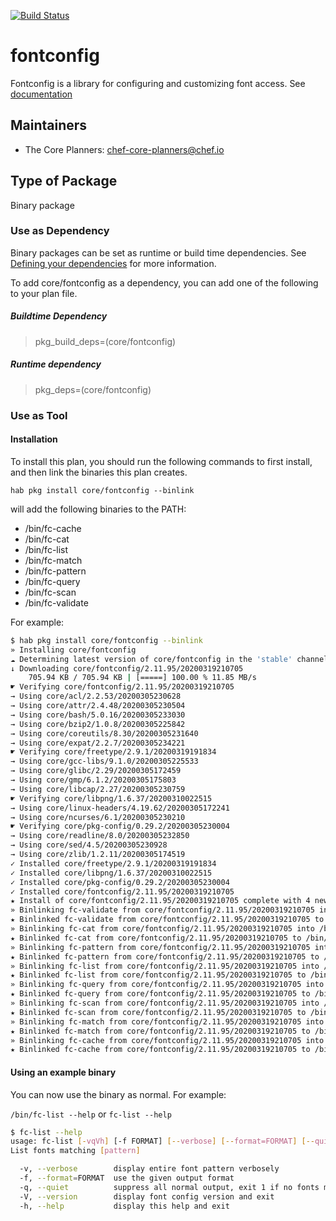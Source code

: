[![Build Status](https://dev.azure.com/chefcorp-partnerengineering/Chef%20Base%20Plans/_apis/build/status/chef-base-plans.fontconfig?branchName=master)](https://dev.azure.com/chefcorp-partnerengineering/Chef%20Base%20Plans/_build/latest?definitionId=150&branchName=master)

# fontconfig

Fontconfig is a library for configuring and customizing font access.  See [documentation](https://www.freedesktop.org/wiki/Software/fontconfig/)

## Maintainers

* The Core Planners: <chef-core-planners@chef.io>

## Type of Package

Binary package

### Use as Dependency

Binary packages can be set as runtime or build time dependencies. See [Defining your dependencies](https://www.habitat.sh/docs/developing-packages/developing-packages/#sts=Define%20Your%20Dependencies) for more information.

To add core/fontconfig as a dependency, you can add one of the following to your plan file.

##### Buildtime Dependency

> pkg_build_deps=(core/fontconfig)

##### Runtime dependency

> pkg_deps=(core/fontconfig)

### Use as Tool

#### Installation

To install this plan, you should run the following commands to first install, and then link the binaries this plan creates.

``hab pkg install core/fontconfig --binlink``

will add the following binaries to the PATH:

* /bin/fc-cache
* /bin/fc-cat
* /bin/fc-list
* /bin/fc-match
* /bin/fc-pattern
* /bin/fc-query
* /bin/fc-scan
* /bin/fc-validate

For example:

```bash
$ hab pkg install core/fontconfig --binlink
» Installing core/fontconfig
☁ Determining latest version of core/fontconfig in the 'stable' channel
↓ Downloading core/fontconfig/2.11.95/20200319210705
    705.94 KB / 705.94 KB | [=====] 100.00 % 11.85 MB/s 
☛ Verifying core/fontconfig/2.11.95/20200319210705
→ Using core/acl/2.2.53/20200305230628
→ Using core/attr/2.4.48/20200305230504
→ Using core/bash/5.0.16/20200305233030
→ Using core/bzip2/1.0.8/20200305225842
→ Using core/coreutils/8.30/20200305231640
→ Using core/expat/2.2.7/20200305234221
☛ Verifying core/freetype/2.9.1/20200319191834
→ Using core/gcc-libs/9.1.0/20200305225533
→ Using core/glibc/2.29/20200305172459
→ Using core/gmp/6.1.2/20200305175803
→ Using core/libcap/2.27/20200305230759
☛ Verifying core/libpng/1.6.37/20200310022515
→ Using core/linux-headers/4.19.62/20200305172241
→ Using core/ncurses/6.1/20200305230210
☛ Verifying core/pkg-config/0.29.2/20200305230004
→ Using core/readline/8.0/20200305232850
→ Using core/sed/4.5/20200305230928
→ Using core/zlib/1.2.11/20200305174519
✓ Installed core/freetype/2.9.1/20200319191834
✓ Installed core/libpng/1.6.37/20200310022515
✓ Installed core/pkg-config/0.29.2/20200305230004
✓ Installed core/fontconfig/2.11.95/20200319210705
★ Install of core/fontconfig/2.11.95/20200319210705 complete with 4 new packages installed.
» Binlinking fc-validate from core/fontconfig/2.11.95/20200319210705 into /bin
★ Binlinked fc-validate from core/fontconfig/2.11.95/20200319210705 to /bin/fc-validate
» Binlinking fc-cat from core/fontconfig/2.11.95/20200319210705 into /bin
★ Binlinked fc-cat from core/fontconfig/2.11.95/20200319210705 to /bin/fc-cat
» Binlinking fc-pattern from core/fontconfig/2.11.95/20200319210705 into /bin
★ Binlinked fc-pattern from core/fontconfig/2.11.95/20200319210705 to /bin/fc-pattern
» Binlinking fc-list from core/fontconfig/2.11.95/20200319210705 into /bin
★ Binlinked fc-list from core/fontconfig/2.11.95/20200319210705 to /bin/fc-list
» Binlinking fc-query from core/fontconfig/2.11.95/20200319210705 into /bin
★ Binlinked fc-query from core/fontconfig/2.11.95/20200319210705 to /bin/fc-query
» Binlinking fc-scan from core/fontconfig/2.11.95/20200319210705 into /bin
★ Binlinked fc-scan from core/fontconfig/2.11.95/20200319210705 to /bin/fc-scan
» Binlinking fc-match from core/fontconfig/2.11.95/20200319210705 into /bin
★ Binlinked fc-match from core/fontconfig/2.11.95/20200319210705 to /bin/fc-match
» Binlinking fc-cache from core/fontconfig/2.11.95/20200319210705 into /bin
★ Binlinked fc-cache from core/fontconfig/2.11.95/20200319210705 to /bin/fc-cache
```

#### Using an example binary

You can now use the binary as normal.  For example:

``/bin/fc-list --help`` or ``fc-list --help``

```bash
$ fc-list --help
usage: fc-list [-vqVh] [-f FORMAT] [--verbose] [--format=FORMAT] [--quiet] [--version] [--help] [pattern] {element ...} 
List fonts matching [pattern]

  -v, --verbose        display entire font pattern verbosely
  -f, --format=FORMAT  use the given output format
  -q, --quiet          suppress all normal output, exit 1 if no fonts matched
  -V, --version        display font config version and exit
  -h, --help           display this help and exit
```
